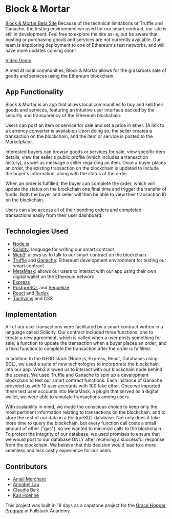 # Block & Mortar

[Block & Mortar Beta Site](http://blockandmortar.nyc/)
Because of the technical limitations of Truffle and Ganache, the testing environment we used for our smart contract, our site is still in development. Feel free to explore the site as-is, but be aware that posting or purchasing goods and services are not currently available. Our team is expoloring deployment to one of Ethereum's test networks, and will have more updates coming soon!

[Video Demo](https://www.youtube.com/watch?v=VZP-U8pChKI&amp;index=2)

Aimed at local communities, Block & Mortar allows for the grassroots sale of goods and services using the Ethereum blockchain.


## App Functionality

Block & Mortar is an app that allows local communities to buy and sell their goods and services, featuring an intuitive user interface backed by the security and transparency of the Ethereum blockchain.

Users can post an item or service for sale and set a price in ether. (A link to a currency converter is available.) Upon doing so, the seller creates a transaction on the blockchain, and the item or service is posted to the Marketplace.

Interested buyers can browse goods or services for sale, view specific item details, view the seller's public profile (which includes a transaction history), as well as message a seller regarding an item. Once a buyer places an order, the existing transaction on the blockchain is updated to include the buyer's information, along with the status of the order.

When an order is fulfilled, the buyer can complete the order, which will update the status on the blockchain one final time and trigger the transfer of funds. Both the buyer and seller will then be able to view their transaction ID on the blockchain.

Users can also access all of their pending orders and completed transactions easily from their user dashboard.

## Technologies Used

* [Node.js](https://nodejs.org/en/)
* [Solidity](http://solidity.readthedocs.io/en/latest/): language for writing our smart contract
* [Web3](https://web3js.readthedocs.io/en/1.0/): allows us to talk to our smart contract on the blockchain
* [Truffle](http://truffleframework.com/) and [Ganache](http://truffleframework.com/ganache/): Ethereum development environment for testing our smart contract
* [MetaMask](https://metamask.io/): allows our users to interact with our app using their own digital wallet on the Ethereum network
* [Express](https://expressjs.com/)
* [PostgreSQL](https://www.postgresql.org/) and [Sequelize](http://docs.sequelizejs.com/)
* [React](https://reactjs.org/) and [Redux](https://redux.js.org/)
* [Tachyons](https://tachyons.io/) and CSS


## Implementation

All of our user transactions were facilitated by a smart contract written in a language called Solidity. Our contract included three functions: one to create a new agreement, which is called when a user posts something for sale; a function to update the transaction when a buyer places an order; and a third function to complete the transaction after the order is fulfilled.

In addition to the NERD stack (Node.js, Express, React, Databases using SQL), we used a suite of new technologies to incorporate the blockchain into our app. Web3 allowed us to interact with our blockchain node behind the scenes. We used Truffle and Ganache to spin up a development blockchain to test our smart contract functions. Each instance of Ganache provided us with 10 user accounts with 100 fake ether. Once we imported these test user accounts into MetaMask, a plugin that served as a digital wallet, we were able to simulate transactions among users.

With scalability in mind, we made the conscious choice to keep only the most pertinent information relating to transactions on the blockchain, and to store the rest of our data in a PostgreSQL database. Not only does it take more time to query the blockchain, but every function call costs a small amount of ether ("gas"), so we wanted to minimize calls to the blockchain. To protect the integrity of our database, we used promises to ensure that we would post to our database ONLY after receiving a successful response from the blockchain. We believe that this decision would lead to a more seamless and less costly experience for our users.

## Contributors

* [Anjali Merchant](https://github.com/anjiemerchant)
* [Annabel Lau](https://github.com/annabelnlau)
* [Claudia Baik](https://github.com/clacla826)
* [Kait Hoehne](https://github.com/k-vosswinkel)

This project was built in 18 days as a capstone project for the [Grace Hopper Program](https://www.gracehopper.com/) at Fullstack Academy.
